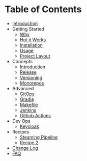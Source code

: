 # Table of Contents

- [Introduction](../README.md)
- Getting Started
    - [Why](introduction/why.md)
    - [Hot it Works](introduction/gitflow.md)
    - [Installation](introduction/installation.md)
    - [Usage](introduction/gitflow-usage.md)
    - [Project Layout](introduction/project-layout.md)
- Concepts
    - [Introduction](concepts/intro.md)
    - [Release](concepts/release.md)
    - [Versioning](concepts/versioning.md)
    - [Monorepos](concepts/monorepo.md)
- Advanced
    - [GitOps](advanced/gitops.md)
    - [Gradle](advanced/gradle.md)
    - [Makefile](advanced/makefile.md)
    - [Jenkins](advanced/jenkins.md)
    - [Github Actions](advanced/github-actions.md)
- Dev Ops
    - [Keycloak](devops/keycloak.md)
- Recipes
    - [Steaming Pipeline](recipes/streaming.md)
    - [Recipe 2](recipes/recipe2.md)
- [Change Log](../CHANGELOG.md)
- [FAQ](faq/faq.md)



